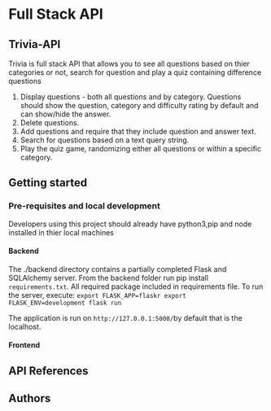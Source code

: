 # Full Stack API
## Trivia-API
Trivia is full stack API that allows you to see all questions based on thier categories or not, search for question and play a quiz containing difference questions

  1. Display questions - both all questions and by category. Questions should show the question, category and difficulty rating by default and can show/hide the answer.
  2. Delete questions.
  3. Add questions and require that they include question and answer text.
  4. Search for questions based on a text query string.
  5. Play the quiz game, randomizing either all questions or within a specific category.


## Getting started

### Pre-requisites and local development

Developers using this project should already have python3,pip and node installed in thier local machines

#### Backend
The ./backend directory contains a partially completed Flask and SQLAlchemy server.
From the backend folder run pip install `requirements.txt`. All required package included in requirements file.
To run the server, execute:
`export FLASK_APP=flaskr
 export FLASK_ENV=development
 flask run`
 
 The application is run on  `http://127.0.0.1:5000/`by default that is the localhost.
#### Frontend
## API References
## Authors
